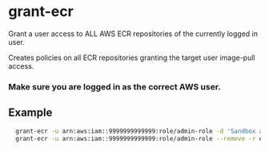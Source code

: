 # grant-ecr
Grant a user access to ALL AWS ECR repositories of the currently logged in user.

Creates policies on all ECR repositories granting the target user image-pull access.

### Make sure you are logged in as the correct AWS user.

## Example

```sh
  grant-ecr -u arn:aws:iam::9999999999999:role/admin-role -d 'Sandbox account' -r eu-west-1 # Add user
  grant-ecr -u arn:aws:iam::9999999999999:role/admin-role --remove -r eu-west-1 # Remove user
```

